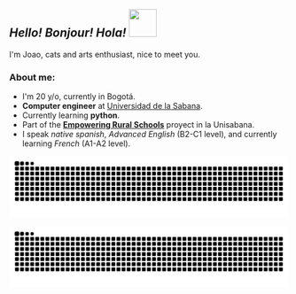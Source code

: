 ## _Hello! Bonjour! Hola!_       <img src="https://github.com/user-attachments/assets/bb34e699-827b-46f9-829b-4f07395e5c3c" width="50" height="50"/>

I'm Joao, cats and arts enthusiast, nice to meet you.

### About me:
- I'm 20 y/o, currently in Bogotá.
- **Computer engineer** at [Universidad de la Sabana](https://www.unisabana.edu.co/).
- Currently learning **python**.
- Part of the **[Empowering Rural Schools](https://pure.unisabana.edu.co/en/projects/community-centered-early-engineering-empowering-rural-schools-thr)** proyect in la Unisabana.
- I speak _native spanish_, _Advanced English_ (B2-C1 level), and currently learning _French_ (A1-A2 level).


![snake gif](https://github.com/JoaoALT/JoaoALT/blob/output/github-snake-dark.svg)


<picture>
  <source media="(prefers-color-scheme: dark)" srcset="github-snake-dark.svg" />
  <source media="(prefers-color-scheme: light)" srcset="github-snake.svg" />
  <img alt="github-snake" src="github-snake.svg" />
</picture>
